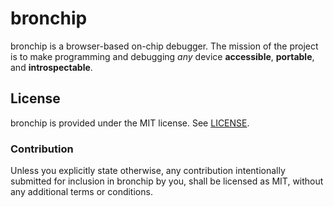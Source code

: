 # bronchip

bronchip is a browser-based on-chip debugger. The mission of the project is to
make programming and debugging _any_ device **accessible**, **portable**, and
**introspectable**.

## License

bronchip is provided under the MIT license. See [LICENSE](LICENSE).

### Contribution

Unless you explicitly state otherwise, any contribution intentionally submitted
for inclusion in bronchip by you, shall be licensed as MIT, without any
additional terms or conditions.
